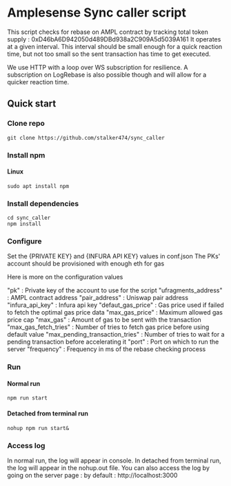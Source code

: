 # Amplesense Sync caller script

This script checks for rebase on AMPL contract by tracking total token supply : 0xD46bA6D942050d489DBd938a2C909A5d5039A161
It operates at a given interval. This interval should be small enough for a quick reaction time, but not too small so the sent transaction has time to get executed.

We use HTTP with a loop over WS subscription for resilience. A subscription on LogRebase is also possible though and will allow for a quicker reaction time.

## Quick start

### Clone repo
```
git clone https://github.com/stalker474/sync_caller
```

### Install npm
#### Linux
```
sudo apt install npm
```

### Install dependencies
```
cd sync_caller
npm install
```

### Configure
Set the {PRIVATE KEY} and {INFURA API KEY} values in conf.json
The PKs' account should be provisioned with enough eth for gas

Here is more on the configuration values

"pk" : Private key of the account to use for the script
"ufragments_address" : AMPL contract address
"pair_address" : Uniswap pair address
"infura_api_key" : Infura api key
"defaut_gas_price" : Gas price used if failed to fetch the optimal gas price data
"max_gas_price" : Maximum allowed gas price cap
"max_gas" : Amount of gas to be sent with the transaction
"max_gas_fetch_tries" : Number of tries to fetch gas price before using default value
"max_pending_transaction_tries" : Number of tries to wait for a pending transaction before accelerating it
"port" : Port on which to run the server
"frequency" : Frequency in ms of the rebase checking process

### Run

#### Normal run
```
npm run start
```

#### Detached from terminal run
```
nohup npm run start&
```

### Access log

In normal run, the log will appear in console.
In detached from terminal run, the log will appear in the nohup.out file.
You can also access the log by going on the server page : by default : http://localhost:3000